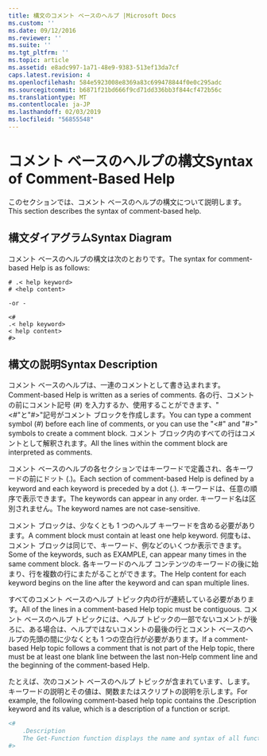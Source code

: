 ```yaml
---
title: 構文のコメント ベースのヘルプ |Microsoft Docs
ms.custom: ''
ms.date: 09/12/2016
ms.reviewer: ''
ms.suite: ''
ms.tgt_pltfrm: ''
ms.topic: article
ms.assetid: e8adc997-1a71-48e9-9383-513ef13da7cf
caps.latest.revision: 4
ms.openlocfilehash: 584e5923008e8369a83c699478844f0e0c295adc
ms.sourcegitcommit: b6871f21bd666f9cd71dd336bb3f844cf472b56c
ms.translationtype: MT
ms.contentlocale: ja-JP
ms.lasthandoff: 02/03/2019
ms.locfileid: "56855548"
---
```

# <a name="syntax-of-comment-based-help"></a><span data-ttu-id="a12c6-102">コメント ベースのヘルプの構文</span><span class="sxs-lookup"><span data-stu-id="a12c6-102">Syntax of Comment-Based Help</span></span>

<span data-ttu-id="a12c6-103">このセクションでは、コメント ベースのヘルプの構文について説明します。</span><span class="sxs-lookup"><span data-stu-id="a12c6-103">This section describes the syntax of comment-based help.</span></span>

## <a name="syntax-diagram"></a><span data-ttu-id="a12c6-104">構文ダイアグラム</span><span class="sxs-lookup"><span data-stu-id="a12c6-104">Syntax Diagram</span></span>

 <span data-ttu-id="a12c6-105">コメント ベースのヘルプの構文は次のとおりです。</span><span class="sxs-lookup"><span data-stu-id="a12c6-105">The syntax for comment-based Help is as follows:</span></span>

```
# .< help keyword>
# <help content>

-or -

<#
.< help keyword>
< help content>
#>
```

## <a name="syntax-description"></a><span data-ttu-id="a12c6-106">構文の説明</span><span class="sxs-lookup"><span data-stu-id="a12c6-106">Syntax Description</span></span>

 <span data-ttu-id="a12c6-107">コメント ベースのヘルプは、一連のコメントとして書き込まれます。</span><span class="sxs-lookup"><span data-stu-id="a12c6-107">Comment-based Help is written as a series of comments.</span></span> <span data-ttu-id="a12c6-108">各の行、コメントの前にコメント記号 (#) を入力するか、使用することができます、"\<#"と"#>"記号がコメント ブロックを作成します。</span><span class="sxs-lookup"><span data-stu-id="a12c6-108">You can type a comment symbol (#) before each line of comments, or you can use the "\<#" and "#>" symbols to create a comment block.</span></span> <span data-ttu-id="a12c6-109">コメント ブロック内のすべての行はコメントとして解釈されます。</span><span class="sxs-lookup"><span data-stu-id="a12c6-109">All the lines within the comment block are interpreted as comments.</span></span>

 <span data-ttu-id="a12c6-110">コメント ベースのヘルプの各セクションではキーワードで定義され、各キーワードの前にドット (.)。</span><span class="sxs-lookup"><span data-stu-id="a12c6-110">Each section of comment-based Help is defined by a keyword and each keyword is preceded by a dot (.).</span></span> <span data-ttu-id="a12c6-111">キーワードは、任意の順序で表示できます。</span><span class="sxs-lookup"><span data-stu-id="a12c6-111">The keywords can appear in any order.</span></span> <span data-ttu-id="a12c6-112">キーワード名は区別されません。</span><span class="sxs-lookup"><span data-stu-id="a12c6-112">The keyword names are not case-sensitive.</span></span>

 <span data-ttu-id="a12c6-113">コメント ブロックは、少なくとも 1 つのヘルプ キーワードを含める必要があります。</span><span class="sxs-lookup"><span data-stu-id="a12c6-113">A comment block must contain at least one help keyword.</span></span> <span data-ttu-id="a12c6-114">何度もは、コメント ブロックは同じで、キーワード、例などのいくつか表示できます。</span><span class="sxs-lookup"><span data-stu-id="a12c6-114">Some of the keywords, such as EXAMPLE, can appear many times in the same comment block.</span></span> <span data-ttu-id="a12c6-115">各キーワードのヘルプ コンテンツのキーワードの後に始まり、行を複数の行にまたがることができます。</span><span class="sxs-lookup"><span data-stu-id="a12c6-115">The Help content for each keyword begins on the line after the keyword and can span multiple lines.</span></span>

 <span data-ttu-id="a12c6-116">すべてのコメント ベースのヘルプ トピック内の行が連続している必要があります。</span><span class="sxs-lookup"><span data-stu-id="a12c6-116">All of the lines in a comment-based Help topic must be contiguous.</span></span> <span data-ttu-id="a12c6-117">コメント ベースのヘルプ トピックには、ヘルプ トピックの一部でないコメントが後ろに、ある場合は、ヘルプではないコメントの最後の行とコメント ベースのヘルプの先頭の間に少なくとも 1 つの空白行が必要があります。</span><span class="sxs-lookup"><span data-stu-id="a12c6-117">If a comment-based Help topic follows a comment that is not part of the Help topic, there must be at least one blank line between the last non-Help comment line and the beginning of the comment-based Help.</span></span>

 <span data-ttu-id="a12c6-118">たとえば、次のコメント ベースのヘルプ トピックが含まれています、します。キーワードの説明とその値は、関数またはスクリプトの説明を示します。</span><span class="sxs-lookup"><span data-stu-id="a12c6-118">For example, the following comment-based help topic contains the .Description keyword and its value, which is a description of a function or script.</span></span>

```powershell
<#
    .Description
    The Get-Function function displays the name and syntax of all functions in the session.
#>
```
